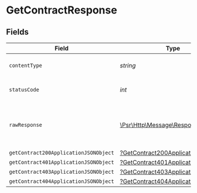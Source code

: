 # GetContractResponse


## Fields

| Field                                                                                                        | Type                                                                                                         | Required                                                                                                     | Description                                                                                                  |
| ------------------------------------------------------------------------------------------------------------ | ------------------------------------------------------------------------------------------------------------ | ------------------------------------------------------------------------------------------------------------ | ------------------------------------------------------------------------------------------------------------ |
| `contentType`                                                                                                | *string*                                                                                                     | :heavy_check_mark:                                                                                           | HTTP response content type for this operation                                                                |
| `statusCode`                                                                                                 | *int*                                                                                                        | :heavy_check_mark:                                                                                           | HTTP response status code for this operation                                                                 |
| `rawResponse`                                                                                                | [\Psr\Http\Message\ResponseInterface](https://www.php-fig.org/psr/psr-7/#33-psrhttpmessageresponseinterface) | :heavy_minus_sign:                                                                                           | Raw HTTP response; suitable for custom response parsing                                                      |
| `getContract200ApplicationJSONObject`                                                                        | [?GetContract200ApplicationJSON](../../models/operations/GetContract200ApplicationJSON.md)                   | :heavy_minus_sign:                                                                                           | OK                                                                                                           |
| `getContract401ApplicationJSONObject`                                                                        | [?GetContract401ApplicationJSON](../../models/operations/GetContract401ApplicationJSON.md)                   | :heavy_minus_sign:                                                                                           | Unauthenticated                                                                                              |
| `getContract403ApplicationJSONObject`                                                                        | [?GetContract403ApplicationJSON](../../models/operations/GetContract403ApplicationJSON.md)                   | :heavy_minus_sign:                                                                                           | Forbidden                                                                                                    |
| `getContract404ApplicationJSONObject`                                                                        | [?GetContract404ApplicationJSON](../../models/operations/GetContract404ApplicationJSON.md)                   | :heavy_minus_sign:                                                                                           | Not Found                                                                                                    |
